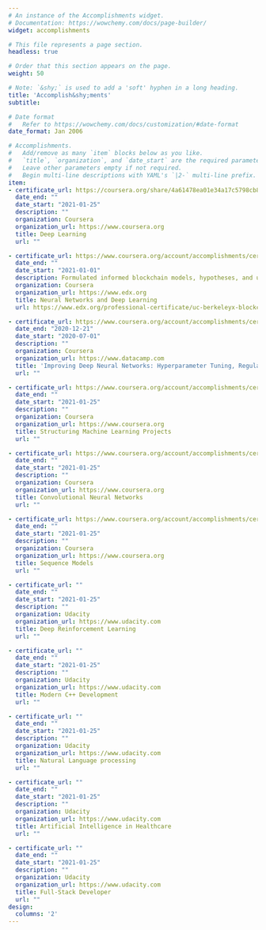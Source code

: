 ```yaml
---
# An instance of the Accomplishments widget.
# Documentation: https://wowchemy.com/docs/page-builder/
widget: accomplishments

# This file represents a page section.
headless: true

# Order that this section appears on the page.
weight: 50

# Note: `&shy;` is used to add a 'soft' hyphen in a long heading.
title: 'Accomplish&shy;ments'
subtitle:

# Date format
#   Refer to https://wowchemy.com/docs/customization/#date-format
date_format: Jan 2006

# Accomplishments.
#   Add/remove as many `item` blocks below as you like.
#   `title`, `organization`, and `date_start` are the required parameters.
#   Leave other parameters empty if not required.
#   Begin multi-line descriptions with YAML's `|2-` multi-line prefix.
item:
- certificate_url: https://coursera.org/share/4a61478ea01e34a17c5798cb8e533375
  date_end: ""
  date_start: "2021-01-25"
  description: ""
  organization: Coursera
  organization_url: https://www.coursera.org
  title: Deep Learning
  url: ""

- certificate_url: https://www.coursera.org/account/accomplishments/certificate/T8S9ZDPAAJJV
  date_end: ""
  date_start: "2021-01-01"
  description: Formulated informed blockchain models, hypotheses, and use cases.
  organization: Coursera
  organization_url: https://www.edx.org
  title: Neural Networks and Deep Learning
  url: https://www.edx.org/professional-certificate/uc-berkeleyx-blockchain-fundamentals

- certificate_url: https://www.coursera.org/account/accomplishments/certificate/8KDTYZJGUWJZ
  date_end: "2020-12-21"
  date_start: "2020-07-01"
  description: ""
  organization: Coursera
  organization_url: https://www.datacamp.com
  title: 'Improving Deep Neural Networks: Hyperparameter Tuning, Regularizaton and Optimization'
  url: ""

- certificate_url: https://www.coursera.org/account/accomplishments/certificate/VJL2Q65BBYYS
  date_end: ""
  date_start: "2021-01-25"
  description: ""
  organization: Coursera
  organization_url: https://www.coursera.org
  title: Structuring Machine Learning Projects
  url: ""

- certificate_url: https://www.coursera.org/account/accomplishments/certificate/GQXRFX8VENSV
  date_end: ""
  date_start: "2021-01-25"
  description: ""
  organization: Coursera
  organization_url: https://www.coursera.org
  title: Convolutional Neural Networks
  url: ""

- certificate_url: https://www.coursera.org/account/accomplishments/certificate/XS7XQUX67SUG
  date_end: ""
  date_start: "2021-01-25"
  description: ""
  organization: Coursera
  organization_url: https://www.coursera.org
  title: Sequence Models
  url: ""

- certificate_url: ""
  date_end: ""
  date_start: "2021-01-25"
  description: ""
  organization: Udacity
  organization_url: https://www.udacity.com
  title: Deep Reinforcement Learning
  url: ""

- certificate_url: ""
  date_end: ""
  date_start: "2021-01-25"
  description: ""
  organization: Udacity
  organization_url: https://www.udacity.com
  title: Modern C++ Development
  url: ""

- certificate_url: ""
  date_end: ""
  date_start: "2021-01-25"
  description: ""
  organization: Udacity
  organization_url: https://www.udacity.com
  title: Natural Language processing
  url: ""

- certificate_url: ""
  date_end: ""
  date_start: "2021-01-25"
  description: ""
  organization: Udacity
  organization_url: https://www.udacity.com
  title: Artificial Intelligence in Healthcare
  url: ""

- certificate_url: ""
  date_end: ""
  date_start: "2021-01-25"
  description: ""
  organization: Udacity
  organization_url: https://www.udacity.com
  title: Full-Stack Developer
  url: ""
design:
  columns: '2'
---
```

